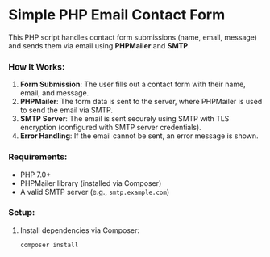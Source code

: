 # Simple PHP Email Contact Form

This PHP script handles contact form submissions (name, email, message) and sends them via email using **PHPMailer** and **SMTP**.

### How It Works:
1. **Form Submission**: The user fills out a contact form with their name, email, and message.
2. **PHPMailer**: The form data is sent to the server, where PHPMailer is used to send the email via SMTP.
3. **SMTP Server**: The email is sent securely using SMTP with TLS encryption (configured with SMTP server credentials).
4. **Error Handling**: If the email cannot be sent, an error message is shown.

### Requirements:
- PHP 7.0+
- PHPMailer library (installed via Composer)
- A valid SMTP server (e.g., `smtp.example.com`)

### Setup:
1. Install dependencies via Composer:
   ```bash
   composer install
